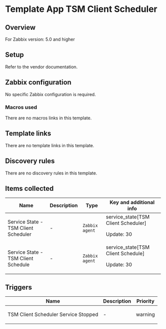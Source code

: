 # Template App TSM Client Scheduler

## Overview

For Zabbix version: 5.0 and higher

## Setup

Refer to the vendor documentation.

## Zabbix configuration

No specific Zabbix configuration is required.

### Macros used

There are no macros links in this template.

## Template links

There are no template links in this template.

## Discovery rules

There are no discovery rules in this template.

## Items collected

|Name|Description|Type|Key and additional info|
|----|-----------|----|----|
|Service State - TSM Client Scheduler|<p>-</p>|`Zabbix agent`|service_state[TSM Client Scheduler]<p>Update: 30</p>|
|Service State - TSM Client Schedule|<p>-</p>|`Zabbix agent`|service_state[TSM Client Schedule]<p>Update: 30</p>|
## Triggers

|Name|Description|Priority|
|----|-----------|----|
|TSM Client Scheduler Service Stopped|<p>-</p>|warning|
